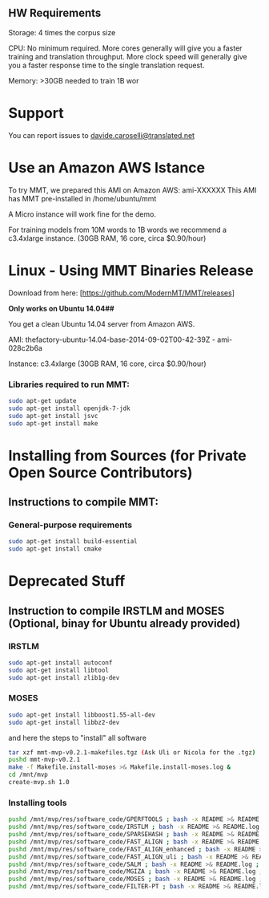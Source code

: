 ## HW Requirements

Storage: 4 times the corpus size 

CPU: No minimum required. 
  More cores generally will give you a faster training and translation throughput. 
  More clock speed will generally give you a faster response time to the single translation request.

Memory: >30GB needed to train 1B wor

# Support
You can report issues to davide.caroselli@translated.net


# Use an Amazon AWS Istance

To try MMT, we prepared this AMI on Amazon AWS: ami-XXXXXX
This AMI has MMT pre-installed in /home/ubuntu/mmt

A Micro instance will work fine for the demo.

For training models from 10M words to 1B words we recommend a c3.4xlarge instance. (30GB RAM, 16 core, circa $0.90/hour)

# Linux - Using MMT Binaries Release

Download from here: [https://github.com/ModernMT/MMT/releases]

**Only works on Ubuntu 14.04##**

You get a clean Ubuntu 14.04 server from Amazon AWS.

AMI: thefactory-ubuntu-14.04-base-2014-09-02T00-42-39Z - ami-028c2b6a

Instance: c3.4xlarge (30GB RAM, 16 core, circa $0.90/hour)

### Libraries required to run MMT:

```bash
sudo apt-get update
sudo apt-get install openjdk-7-jdk
sudo apt-get install jsvc
sudo apt-get install make 
```

# Installing from Sources (for Private Open Source Contributors)

## Instructions to compile MMT:

### General-purpose requirements

```bash
sudo apt-get install build-essential
sudo apt-get install cmake
```

# Deprecated Stuff

## Instruction to compile IRSTLM and MOSES (Optional, binay for Ubuntu already provided)

### IRSTLM

```bash
sudo apt-get install autoconf
sudo apt-get install libtool
sudo apt-get install zlib1g-dev
```

### MOSES

```bash
sudo apt-get install libboost1.55-all-dev
sudo apt-get install libbz2-dev
```

and here the steps to "install" all software

```bash
tar xzf mmt-mvp-v0.2.1-makefiles.tgz (Ask Uli or Nicola for the .tgz)
pushd mmt-mvp-v0.2.1
make -f Makefile.install-moses >& Makefile.install-moses.log &
cd /mnt/mvp
create-mvp.sh 1.0
```

### Installing tools

```bash
pushd /mnt/mvp/res/software_code/GPERFTOOLS ; bash -x README >& README.log ; popd
pushd /mnt/mvp/res/software_code/IRSTLM ; bash -x README >& README.log ; popd
pushd /mnt/mvp/res/software_code/SPARSEHASH ; bash -x README >& README.log ; popd
pushd /mnt/mvp/res/software_code/FAST_ALIGN ; bash -x README >& README.log ; popd
pushd /mnt/mvp/res/software_code/FAST_ALIGN_enhanced ; bash -x README >& README.log ; popd
pushd /mnt/mvp/res/software_code/FAST_ALIGN_uli ; bash -x README >& README.log ; popd
pushd /mnt/mvp/res/software_code/SALM ; bash -x README >& README.log ; popd
pushd /mnt/mvp/res/software_code/MGIZA ; bash -x README >& README.log ; popd
pushd /mnt/mvp/res/software_code/MOSES ; bash -x README >& README.log ; popd
pushd /mnt/mvp/res/software_code/FILTER-PT ; bash -x README >& README.log ; popd
```